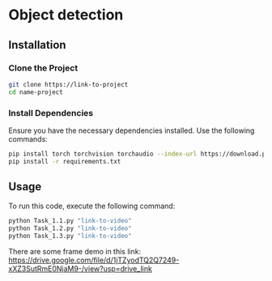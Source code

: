 # Object detection

## Installation
### Clone the Project

```bash
git clone https://link-to-project
cd name-project
```

### Install Dependencies

Ensure you have the necessary dependencies installed. Use the following commands:

```bash
pip install torch torchvision torchaudio --index-url https://download.pytorch.org/whl/cu118
pip install -r requirements.txt
```

## Usage
To run this code, execute the following command:

```bash
python Task_1.1.py "link-to-video"
python Task_1.2.py "link-to-video"
python Task_1.3.py "link-to-video"
```

There are some frame demo in this link: https://drive.google.com/file/d/1jTZyodTQ2Q7249-xXZ3SutRmE0NjaM9-/view?usp=drive_link



